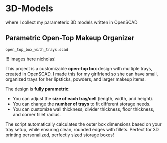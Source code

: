 # 3D-Models

where I collect my parameteric 3D models written in OpenSCAD

## Parametric Open-Top Makeup Organizer

`open_top_box_with_trays.scad`

!!! images here nicholas!

This project is a customizable **open-top box** design with multiple trays, created in OpenSCAD.
I made this for my girlfriend so she can have small, organized trays for her lipsticks, powders, and larger makeup items.

The design is **fully parametric**:
- You can adjust the **size of each tray/cell** (length, width, and height).
- You can change the **number of trays** to fit different storage needs.
- You can customize wall thickness, divider thickness, floor thickness, and corner fillet radius.

The script automatically calculates the outer box dimensions based on your tray setup, while ensuring clean, rounded edges with fillets.
Perfect for 3D printing personalized, perfectly sized storage boxes!
